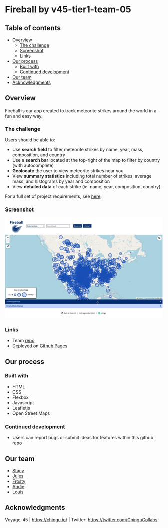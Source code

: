 # Fireball by v45-tier1-team-05

## Table of contents

- [Overview](#overview)
  - [The challenge](#the-challenge)
  - [Screenshot](#screenshot)
  - [Links](#links)
- [Our process](#our-process)
  - [Built with](#built-with)
  - [Continued development](#continued-development)
- [Our team](#our-team)
- [Acknowledgments](#acknowledgments)

## Overview

Fireball is our app created to track meteorite strikes around the world in a fun and easy way.

### The challenge

Users should be able to:
- Use **search field** to filter meteorite strikes by name, year, mass, composition, and country
- Use a **search bar** located at the top-right of the map to filter by country (with autocomplete)
- **Geolocate** the user to view meteorite strikes near you
- View **summary statistics** including total number of strikes, average mass, and histograms by year and composition
- View **detailed data** of each strike (ie. name, year, composition, country)

For a full set of project requirements, see [here](https://github.com/chingu-voyages/voyage-project-tier1-fireball/tree/main).

### Screenshot

![](img/screenshot.jpeg)


### Links

- Team [repo](https://github.com/chingu-voyages/v45-tier1-team-05/tree/main)
- Deployed on [Github Pages](https://chingu-voyages.github.io/v45-tier1-team-05/)

## Our process

### Built with

- HTML
- CSS
- Flexbox
- Javascript
- Leafletjs
- Open Street Maps

### Continued development

- Users can report bugs or submit ideas for features within this github repo

## Our team

- [Stacy](https://github.com/Stacy-Riley)
- [Jules](https://github.com/jclegg31)
- [Frosty](https://github.com/frosty8104)
- [Andie](https://github.com/namjooningOnline)
- [Louis](https://github.com/chef-louis)

## Acknowledgments

Voyage-45 | https://chingu.io/ | Twitter: https://twitter.com/ChinguCollabs

